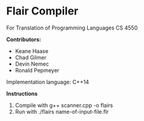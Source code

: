 Flair Compiler
==============
    
For Translation of Programming Languages CS 4550
    
**Contributors:**
* Keane Haase
* Chad Gilmer
* Devin Nemec
* Ronald Pepmeyer
    
Implementation language: C++14
    
**Instructions**
    
1. Compile with g++ scanner.cpp -o flairs
2. Run with ./flairs name-of-input-file.flr
